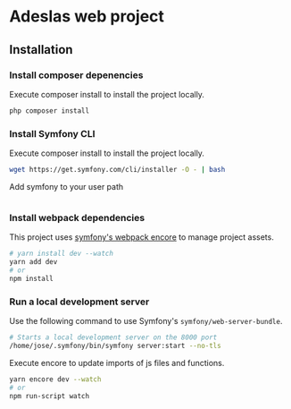 # Adeslas web project

## Installation

### Install composer depenencies

Execute composer install to install the project locally.

```bash
php composer install
```

### Install Symfony CLI

Execute composer install to install the project locally.

```bash
wget https://get.symfony.com/cli/installer -O - | bash
```

Add symfony to your user path

```bash
```

### Install webpack dependencies

This project uses [symfony's webpack encore](https://symfony.com/doc/current/frontend.html) to manage project assets.

```bash
# yarn install dev --watch
yarn add dev
# or
npm install
```

### Run a local development server

Use the following command to use Symfony's `symfony/web-server-bundle`.

```bash
# Starts a local development server on the 8000 port
/home/jose/.symfony/bin/symfony server:start --no-tls
```

Execute encore to update imports of js files and functions.

```bash
yarn encore dev --watch
# or
npm run-script watch
```